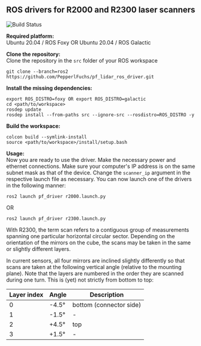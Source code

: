 ## ROS drivers for R2000 and R2300 laser scanners

![Build Status](https://github.com/PepperlFuchs/pf_lidar_ros_driver/actions/workflows/main.yml/badge.svg?branch=ros2)

**Required platform:**  
Ubuntu 20.04 / ROS Foxy OR Ubuntu 20.04 / ROS Galactic  
  
**Clone the repository:**  
Clone the repository in the `src` folder of your ROS workspace
```
git clone --branch=ros2 https://github.com/PepperlFuchs/pf_lidar_ros_driver.git
```
  
**Install the missing dependencies:**  
```
export ROS_DISTRO=foxy OR export ROS_DISTRO=galactic
cd <path/to/workspace>
rosdep update
rosdep install --from-paths src --ignore-src --rosdistro=ROS_DISTRO -y
```
  
**Build the workspace:**  
```
colcon build --symlink-install
source <path/to/workspace>/install/setup.bash
```
  
**Usage:**  
Now you are ready to use the driver. Make the necessary power and ethernet connections. Make sure your computer's IP address is on the same subnet mask as that of the device. Change the `scanner_ip` argument in the respective launch file as necessary. You can now launch one of the drivers in the following manner:  
```
ros2 launch pf_driver r2000.launch.py
```
OR
```
ros2 launch pf_driver r2300.launch.py
```
With R2300, the term scan refers to a contiguous group of measurements spanning one particular horizontal circular
sector. Depending on the orientation of the mirrors on the cube, the scans may be taken in the same or slightly different
layers.  
  
In current sensors, all four mirrors are inclined slightly differently so that scans are taken at the following vertical
angle (relative to the mounting plane). Note that the layers are numbered in the order they are scanned during one
turn. This is (yet) not strictly from bottom to top:

| **Layer index** | **Angle** | **Description** |
|-----------------|-----------|-----------------|
|0 |-4.5°|bottom (connector side)|
|1 |-1.5° | - |
|2 |+4.5° | top |
|3 |+1.5° | - |
